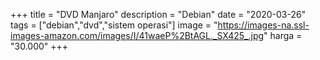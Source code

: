+++
title = "DVD Manjaro"
description = "Debian"
date = "2020-03-26"
tags = ["debian","dvd","sistem operasi"]
image = "https://images-na.ssl-images-amazon.com/images/I/41waeP%2BtAGL._SX425_.jpg"
harga = "30.000"
+++
